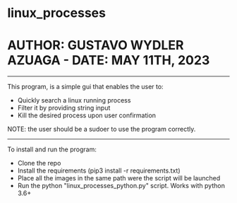 # linux_processes
# AUTHOR: GUSTAVO WYDLER AZUAGA - DATE: MAY 11TH, 2023
-----------------------------------------------------------------------------------------------------------------------

This program, is a simple gui that enables the user to:

- Quickly search a linux running process 
- Filter it by providing string input
- Kill the desired process upon user confirmation

NOTE: the user should be a sudoer to use the program correctly.

-----------------------------------------------------------------------------------------------------------------------

To install and run the program:

- Clone the repo
- Install the requirements (pip3 install -r requirements.txt)
- Place all the images in the same path were the script will be launched
- Run the python "linux_processes_python.py" script. Works with python 3.6+
